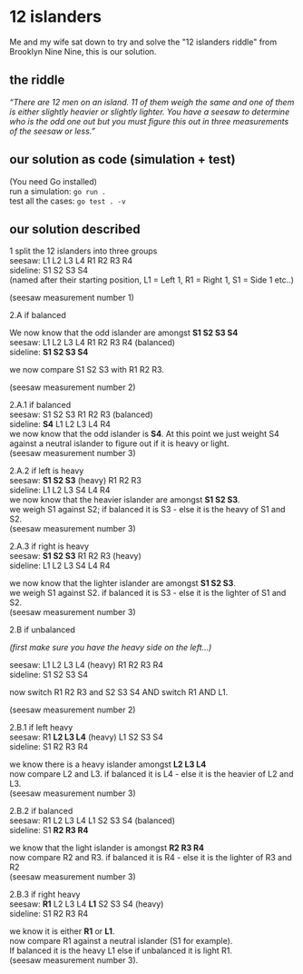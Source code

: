 # 12 islanders 

Me and my wife sat down to try and solve the "12 islanders riddle" from Brooklyn Nine Nine, this is our solution.  

## the riddle

*“There are 12 men on an island. 11 of them weigh the same and one of them is either slightly heavier or slightly lighter. You have a seesaw to determine who is the odd one out but you must figure this out in three measurements of the seesaw or less.”*  

## our solution as code (simulation + test)
(You need Go installed)  
run a simulation: ``go run .``  
test all the cases: ``go test . -v``  

## our solution described

1 split the 12 islanders into three groups  
seesaw: L1 L2 L3 L4     R1 R2 R3 R4     
sideline: S1 S2 S3 S4  
(named after their starting position, L1 = Left 1, R1 = Right 1, S1 = Side 1 etc..)  

(seesaw measurement number 1)

2.A if balanced

We now know that the odd islander are amongst **S1 S2 S3 S4**  
seesaw: L1 L2 L3 L4     R1 R2 R3 R4     (balanced)  
sideline: **S1 S2 S3 S4**    

we now compare S1 S2 S3 with R1 R2 R3.

(seesaw measurement number 2)

2.A.1 if balanced   
seesaw: S1 S2 S3    R1 R2 R3 (balanced)  
sideline: **S4**  L1 L2 L3 L4 R4  
we now know that the odd islander is **S4**. At this point we just weight S4 against a 
neutral islander to figure out if it is heavy or light.  
(seesaw measurement number 3)

2.A.2 if left is heavy   
seesaw: **S1 S2 S3** (heavy)      R1 R2 R3  
sideline: L1 L2 L3 S4 L4 R4    
we now know that the heavier islander are amongst **S1 S2 S3**.  
we weigh S1 against S2; if balanced it is S3 - else it is the heavy of S1 and S2.  
(seesaw measurement number 3)

2.A.3 if right is heavy  
seesaw: **S1 S2 S3**  R1 R2 R3 (heavy)   
sideline: L1 L2 L3 S4 L4 R4  

we now know that the lighter islander are amongst **S1 S2 S3**.  
we weigh S1 against S2. if balanced it is S3 - else it is the lighter of S1 and S2.  
(seesaw measurement number 3)

2.B if unbalanced  

*(first make sure you have the heavy side on the left...)*  

seesaw: L1 L2 L3 L4 (heavy)      R1 R2 R3 R4  
sideline: S1 S2 S3 S4  

now switch R1 R2 R3 and S2 S3 S4 AND switch R1 AND L1. 

(seesaw measurement number 2)

2.B.1 if left heavy  
seesaw: R1 **L2 L3 L4** (heavy)   L1 S2 S3 S4  
sideline: S1 R2 R3 R4  

we know there is a heavy islander amongst **L2 L3 L4**  
now compare L2 and L3. if balanced it is L4 - else it is the heavier of L2 and L3.  
(seesaw measurement number 3)


2.B.2 if balanced  
seesaw: R1 L2 L3 L4    L1 S2 S3 S4  (balanced)  
sideline: S1 **R2 R3 R4** 

we know that the light islander is amongst **R2 R3 R4**  
now compare R2 and R3. if balanced it is R4 - else it is the lighter of R3 and R2   
(seesaw measurement number 3)


2.B.3 if right heavy   
seesaw: **R1** L2 L3 L4    **L1** S2 S3 S4 (heavy)  
sideline: S1 R2 R3 R4  

we know it is either **R1** or **L1**.  
now compare R1 against a neutral islander (S1 for example).  
If balanced it is the heavy L1 else if unbalanced it is light R1.   
(seesaw measurement number 3).   

